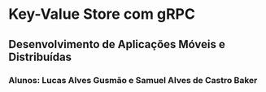 # Key-Value Store com gRPC
## Desenvolvimento de Aplicações Móveis e Distribuídas
### Alunos: Lucas Alves Gusmão e Samuel Alves de Castro Baker